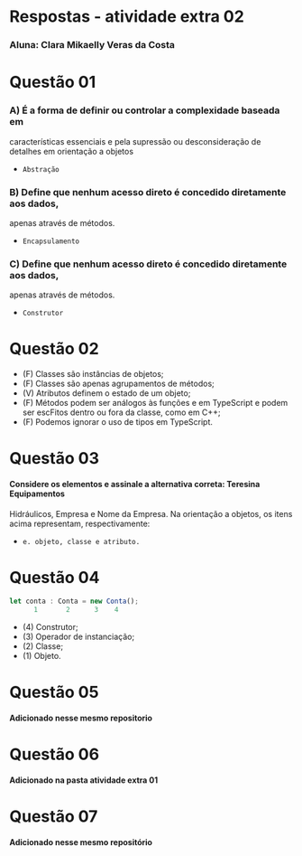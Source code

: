 # Respostas - atividade extra 02
### Aluna: Clara Mikaelly Veras da Costa

# Questão 01
### A) É a forma de definir ou controlar a complexidade baseada em
características essenciais e pela supressão ou desconsideração de
detalhes em orientação a objetos 
- `Abstração`
  
### B) Define que nenhum acesso direto é concedido diretamente aos dados,
apenas através de métodos.
- `Encapsulamento`

### C) Define que nenhum acesso direto é concedido diretamente aos dados,
apenas através de métodos.
- `Construtor`

# Questão 02
- (F) Classes são instâncias de objetos;
- (F) Classes são apenas agrupamentos de métodos;
- (V) Atributos definem o estado de um objeto;
- (F) Métodos podem ser análogos às funções e em TypeScript e podem ser
escFitos dentro ou fora da classe, como em C++;
- (F) Podemos ignorar o uso de tipos em TypeScript.

# Questão 03
#### Considere os elementos e assinale a alternativa correta: Teresina Equipamentos
Hidráulicos, Empresa e Nome da Empresa. Na orientação a objetos, os itens acima
representam, respectivamente:
- `e. objeto, classe e atributo.`

# Questão 04
```TypeScript
let conta : Conta = new Conta();
      1       2      3    4
````

- (4) Construtor;
- (3) Operador de instanciação;
- (2) Classe;
- (1) Objeto.

# Questão 05
#### Adicionado nesse mesmo repositorio

# Questão 06
#### Adicionado na pasta atividade extra 01

# Questão 07
#### Adicionado nesse mesmo repositório
